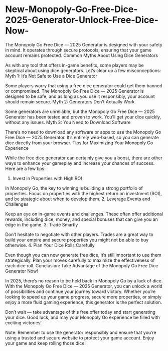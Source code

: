 # New-Monopoly-Go-Free-Dice-2025-Generator-Unlock-Free-Dice-Now-

The Monopoly Go Free Dice — 2025 Generator is designed with your safety in mind. It operates through secure protocols, ensuring that your game account remains protected.
Common Myths About Using Dice Generators

As with any tool that offers in-game benefits, some players may be skeptical about using dice generators. Let’s clear up a few misconceptions:
Myth 1: It’s Not Safe to Use a Dice Generator

Some players worry that using a free dice generator could get them banned or compromised. The Monopoly Go Free Dice — 2025 Generator is designed to be safe, and as long as you use it responsibly, your account should remain secure.
Myth 2: Generators Don’t Actually Work

Some generators are unreliable, but the Monopoly Go Free Dice — 2025 Generator has been tested and proven to work. You’ll get your dice quickly, without any issues.
Myth 3: You Need to Download Software

There’s no need to download any software or apps to use the Monopoly Go Free Dice — 2025 Generator. It’s entirely web-based, so you can generate dice directly from your browser.
Tips for Maximizing Your Monopoly Go Experience

While the free dice generator can certainly give you a boost, there are other ways to enhance your gameplay and increase your chances of success. Here are a few tips:
1. Invest in Properties with High ROI

In Monopoly Go, the key to winning is building a strong portfolio of properties. Focus on properties with the highest return on investment (ROI), and be strategic about when to develop them.
2. Leverage Events and Challenges

Keep an eye on in-game events and challenges. These often offer additional rewards, including dice, money, and special bonuses that can give you an edge in the game.
3. Trade Smartly

Don’t hesitate to negotiate with other players. Trades are a great way to build your empire and secure properties you might not be able to buy otherwise.
4. Plan Your Dice Rolls Carefully

Even though you can now generate free dice, it’s still important to use them strategically. Plan your moves carefully to maximize the effectiveness of each dice roll.
Conclusion: Take Advantage of the Monopoly Go Free Dice Generator Now!

In 2025, there’s no reason to be held back in Monopoly Go by a lack of dice. With the Monopoly Go Free Dice — 2025 Generator, you can unlock a world of possibilities and continue your journey toward victory. Whether you’re looking to speed up your game progress, secure more properties, or simply enjoy a more fluid gaming experience, this generator is the perfect solution.

Don’t wait — take advantage of this free offer today and start generating your dice. Good luck, and may your Monopoly Go experience be filled with exciting victories!

Note: Remember to use the generator responsibly and ensure that you’re using a trusted and secure website to protect your game account. Enjoy your game and keep rolling those dice!
